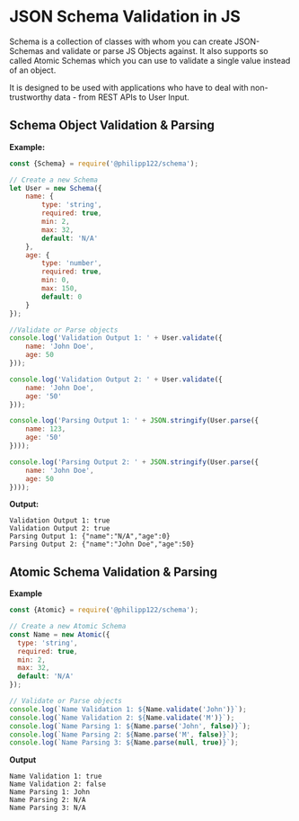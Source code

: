 # JSON Schema Validation in JS  

Schema is a collection of classes with whom you can create JSON-Schemas and validate or parse JS Objects against. It also supports so called Atomic Schemas which you can use to validate a single value instead of an object.  
  
It is designed to be used with applications who have to deal with non-trustworthy data - from REST APIs to User Input.  

## Schema Object Validation & Parsing
**Example:**  
```js
const {Schema} = require('@philipp122/schema');  

// Create a new Schema
let User = new Schema({
    name: {
        type: 'string',
        required: true,
        min: 2,
        max: 32,
        default: 'N/A'
    },
    age: {
        type: 'number',
        required: true,
        min: 0,
        max: 150,
        default: 0
    }
}); 

//Validate or Parse objects
console.log('Validation Output 1: ' + User.validate({
    name: 'John Doe',
    age: 50
}));

console.log('Validation Output 2: ' + User.validate({
    name: 'John Doe',
    age: '50'
}));

console.log('Parsing Output 1: ' + JSON.stringify(User.parse({
    name: 123,
    age: '50'
})));

console.log('Parsing Output 2: ' + JSON.stringify(User.parse({
    name: 'John Doe',
    age: 50
})));
```  
**Output:**  
```  
Validation Output 1: true
Validation Output 2: true
Parsing Output 1: {"name":"N/A","age":0}
Parsing Output 2: {"name":"John Doe","age":50}
```

## Atomic Schema Validation & Parsing
**Example**
```js
const {Atomic} = require('@philipp122/schema');

// Create a new Atomic Schema
const Name = new Atomic({
  type: 'string',
  required: true,
  min: 2,
  max: 32,
  default: 'N/A'
});

// Validate or Parse objects
console.log(`Name Validation 1: ${Name.validate('John')}`);
console.log(`Name Validation 2: ${Name.validate('M')}`);
console.log(`Name Parsing 1: ${Name.parse('John', false)}`);
console.log(`Name Parsing 2: ${Name.parse('M', false)}`);
console.log(`Name Parsing 3: ${Name.parse(null, true)}`);
```
**Output**
```
Name Validation 1: true
Name Validation 2: false
Name Parsing 1: John
Name Parsing 2: N/A
Name Parsing 3: N/A
```